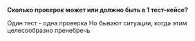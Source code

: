 **Сколько проверок может или должно быть в 1 тест-кейсе?**

Один тест - одна проверка
Но бывают ситуации, когда этим целесообразно пренебречь